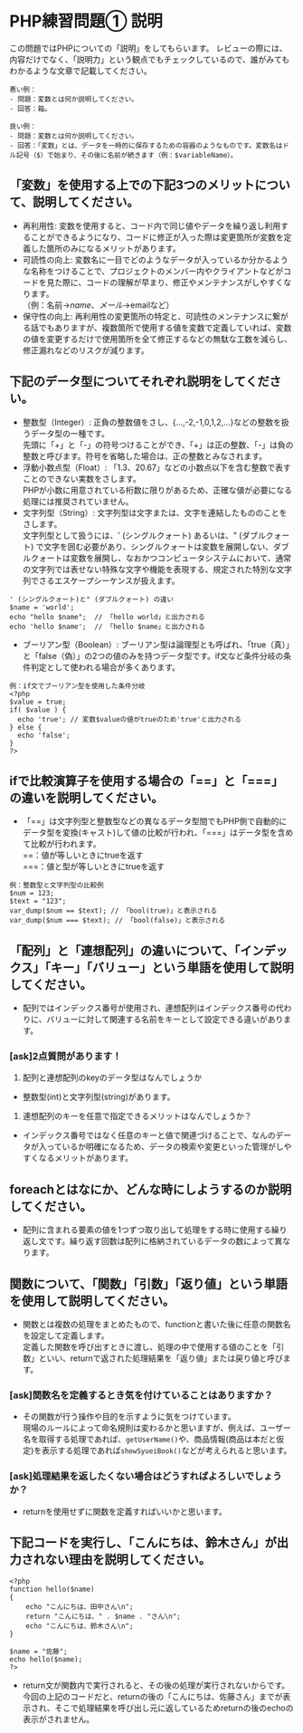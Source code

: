 # PHP練習問題① 説明
この問題ではPHPについての「説明」をしてもらいます。
レビューの際には、内容だけでなく、「説明力」という観点でもチェックしているので、誰がみてもわかるような文章で記載してください。

```
悪い例：
- 問題：変数とは何か説明してください。
- 回答：箱。

良い例：
- 問題：変数とは何か説明してください。
- 回答：「変数」とは、データを一時的に保存するための容器のようなものです。変数名はドル記号（$）で始まり、その後に名前が続きます（例：$variableName）。
```

## 「変数」を使用する上での下記3つのメリットについて、説明してください。
- 再利用性: 変数を使用すると、コード内で同じ値やデータを繰り返し利用することができるようになり、コードに修正が入った際は変更箇所が変数を定義した箇所のみになるメリットがあります。
- 可読性の向上: 変数名に一目でどのようなデータが入っているか分かるような名称をつけることで、プロジェクトのメンバー内やクライアントなどがコードを見た際に、コードの理解が早まり、修正やメンテナンスがしやすくなります。  
（例：名前→$name、メール→$emailなど）
- 保守性の向上: 再利用性の変更箇所の特定と、可読性のメンテナンスに繋がる話でもありますが、複数箇所で使用する値を変数で定義していれば、変数の値を変更するだけで使用箇所を全て修正するなどの無駄な工数を減らし、修正漏れなどのリスクが減ります。

## 下記のデータ型についてそれぞれ説明をしてください。
- 整数型（Integer）: 正負の整数値をさし、{...,-2,-1,0,1,2,...}などの整数を扱うデータ型の一種です。  
先頭に「+」と「-」の符号つけることができ、「+」は正の整数、「-」は負の整数と呼びます。符号を省略した場合は、正の整数とみなされます。  
- 浮動小数点型（Float）: 「1.3、20.67」などの小数点以下を含む整数で表すことのできない実数をさします。  
PHPが小数に用意されている桁数に限りがあるため、正確な値が必要になる処理には推奨されていません。
- 文字列型（String）: 文字列型は文字または、文字を連結したもののことをさします。  
文字列型として扱うには、' (シングルクォート) あるいは、" (ダブルクォート) で文字を囲む必要があり、シングルクォートは変数を展開しない、ダブルクォートは変数を展開し、なおかつコンピュータシステムにおいて、通常の文字列では表せない特殊な文字や機能を表現する、規定された特別な文字列でさるエスケープシーケンスが扱えます。
```
' (シングルクォート)と" (ダブルクォート) の違い
$name = 'world';
echo "hello $name";  // 「hello world」と出力される
echo 'hello $name';  // 「hello $name」と出力される
```
- ブーリアン型（Boolean）: ブーリアン型は論理型とも呼ばれ、「true（真）」と「false（偽）」の2つの値のみを持つデータ型です。if文など条件分岐の条件判定として使われる場合が多くあります。
```
例：if文でブーリアン型を使用した条件分岐
<?php
$value = true;
if( $value ) {
  echo 'true'; // 変数$valueの値がtrueのため'true'と出力される
} else {
  echo 'false';
}
?>
```

## ifで比較演算子を使用する場合の「==」と「===」の違いを説明してください。
- 「==」は文字列型と整数型などの異なるデータ型間でもPHP側で自動的にデータ型を変換(キャスト)して値の比較が行われ、「===」はデータ型を含めて比較が行われます。  
==：値が等しいときにtrueを返す  
===：値と型が等しいときにtrueを返す
```
例：整数型と文字列型の比較例
$num = 123;
$text = "123";
var_dump($num == $text); // 「bool(true)」と表示される
var_dump($num === $text); // 「bool(false)」と表示される
```

## 「配列」と「連想配列」の違いについて、「インデックス」「キー」「バリュー」という単語を使用して説明してください。
- 配列ではインデックス番号が使用され、連想配列はインデックス番号の代わりに、バリューに対して関連する名前をキーとして設定できる違いがあります。

### [ask]2点質問があります！
1. 配列と連想配列のkeyのデータ型はなんでしょうか
- 整数型(int)と文字列型(string)があります。
1. 連想配列のキーを任意で指定できるメリットはなんでしょうか？
- インデックス番号ではなく任意のキーと値で関連づけることで、なんのデータが入っているか明確になるため、データの検索や変更といった管理がしやすくなるメリットがあります。

## foreachとはなにか、どんな時にしようするのか説明してください。
- 配列に含まれる要素の値を1つずつ取り出して処理をする時に使用する繰り返し文です。繰り返す回数は配列に格納されているデータの数によって異なります。

## 関数について、「関数」「引数」「返り値」という単語を使用して説明してください。
- 関数とは複数の処理をまとめたもので、functionと書いた後に任意の関数名を設定して定義します。  
定義した関数を呼び出すときに渡し、処理の中で使用する値のことを「引数」といい、returnで返された処理結果を「返り値」または戻り値と呼びます。


### [ask]関数名を定義するとき気を付けていることはありますか？
- その関数が行う操作や目的を示すように気をつけています。  
現場のルールによって命名規則は変わるかと思いますが、例えば、ユーザー名を取得する処理であれば、`getUserName()`や、商品情報(商品は本だと仮定)を表示する処理であれば`showSyueiBook()`などが考えられると思います。

### [ask]処理結果を返したくない場合はどうすればよろしいでしょうか？
- returnを使用せずに関数を定義すればいいかと思います。

## 下記コードを実行し、「こんにちは、鈴木さん」が出力されない理由を説明してください。
```
<?php
function hello($name)
{
    echo "こんにちは、田中さん\n";
    return "こんにちは、" . $name . "さん\n";
    echo "こんにちは、鈴木さん\n";
}

$name = "佐藤";
echo hello($name);
?>
```
- return文が関数内で実行されると、その後の処理が実行されないからです。  
今回の上記のコードだと、returnの後の「こんにちは、佐藤さん」までが表示され、そこで処理結果を呼び出し元に返しているためreturnの後のechoの表示がされません。
